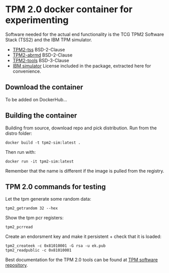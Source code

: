 # TPM 2.0 docker container for experimenting

Software needed for the actual end functionality is the TCG TPM2 Software Stack
(TSS2) and the IBM TPM simulator.

*  [TPM2-tss](https://github.com/tpm2-software/tpm2-tss) BSD-2-Clause
*  [TPM2-abrmd](https://github.com/tpm2-software/tpm2-abrmd) BSD-2-Clause
*  [TPM2-tools](https://github.com/tpm2-software/tpm2-tools) BSD-3-Clause
*  [IBM simulator](./licenses/LICENSE-ibm-tpm-simulator) License included in the
package, extracted here for convenience.

## Download the container

To be added on DockerHub...

## Building the container

Building from source, download repo and pick distribution. Run from the distro folder:

    docker build -t tpm2-sim:latest .

Then run with:

    docker run -it tpm2-sim:latest

Remember that the name is different if the image is pulled from the registry.

## TPM 2.0 commands for testing

Let the tpm generate some random data:

    tpm2_getrandom 32 --hex
    
Show the tpm pcr registers:

    tpm2_pcrread
    
Create an endorsment key and make it persistent + check that it is loaded:

    tpm2_createek -c 0x81010001 -G rsa -u ek.pub
    tpm2_readpublic -c 0x81010001

Best documentation for the TPM 2.0 tools can be found at
[TPM software repository](https://github.com/tpm2-software/tpm2-tools/tree/master/man).
